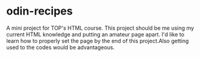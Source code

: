 # odin-recipes
A mini project for TOP's HTML course.
This project should be me using my current HTML knowledge and putting an amateur page apart.
I'd like to learn how to properly set the page by the end of this project.Also getting used to the codes would be advantageous.
